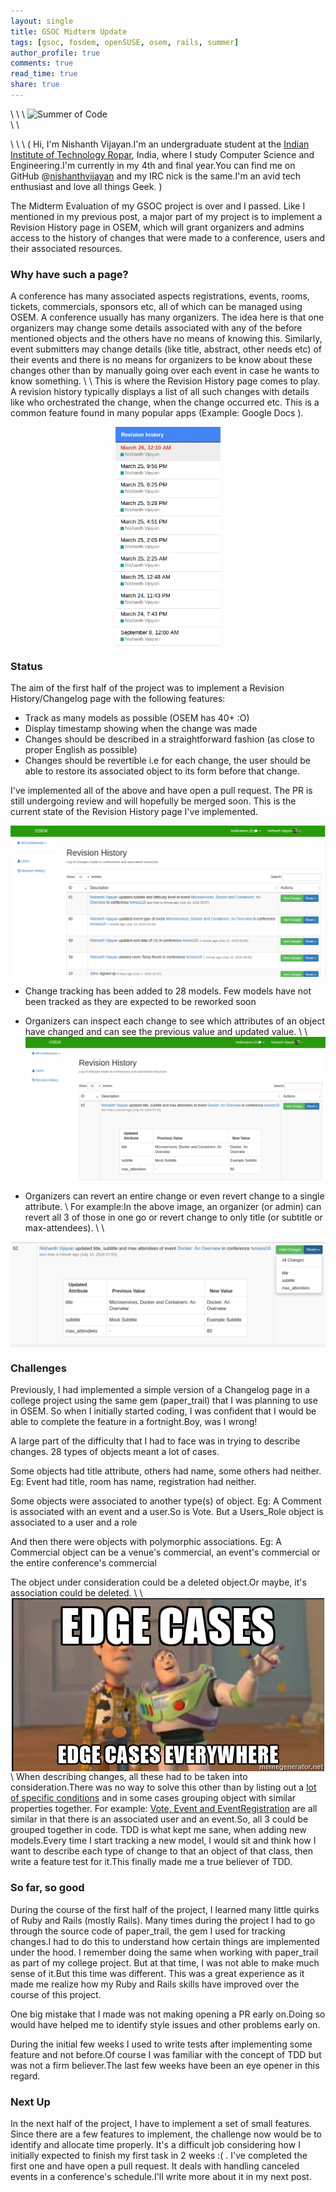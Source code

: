 ```yaml
---
layout: single
title: GSOC Midterm Update
tags: [gsoc, fosdem, openSUSE, osem, rails, summer]
author_profile: true
comments: true
read_time: true
share: true
---
```

\\
\\
\\
![Summer of Code](https://www.gnome.org/wp-content/uploads/2016/03/GSoC2016Logo.jpg)  
\\
\\
<!-- ![OSEM](https://camo.githubusercontent.com/a58785e43799dfbdb63f58fbda4336060eb98088/68747470733a2f2f63646e2e6272616e64697374792e636f6d2f696d673f69643d35373066366463333963393932623662363730303030306126666f726d61743d706e6726773d33303026683d3839) -->
\\
\\
\\
( Hi, I'm Nishanth Vijayan.I'm an undergraduate student at the [Indian Institute of Technology Ropar](http://www.iitrpr.ac.in), India, where I study Computer Science and Engineering.I'm currently in my 4th and final year.You can find me on GitHub @[nishanthvijayan](http://www.github.com/nishanthvijayan) and my IRC nick is the same.I'm an avid tech enthusiast and love all things Geek. )


The Midterm Evaluation of my GSOC project is over and I passed.
Like I mentioned in my previous post, a major part of my project is to implement a Revision History page in OSEM, which will grant organizers and admins access to the history of changes that were made to a conference, users and their associated resources.

### Why have such a page?
A conference has many associated aspects registrations, events, rooms, tickets, commercials, sponsors etc, all of which can be managed using OSEM. A conference usually has many organizers. The idea here is that one organizers may change some details associated with any of the before mentioned objects and the others have no means of knowing this. Similarly, event submitters may change details (like title, abstract, other needs etc) of their events and there is no means for organizers to be know about these changes other than by manually going over each event in case he wants to know something.
\\
\\
This is where the Revision History page comes to play. A revision history typically displays a list of all such changes with details like who orchestrated the change, when the change occurred etc. This is a common feature found in many  popular apps  (Example: Google Docs ).


<img src="/images/google_docs.png" alt="Google Docs Revision History" style="height: 350px;display: block;margin: 0 auto;"/>
  
### Status
The aim of the first half of the project was to implement a Revision History/Changelog page with the following features:
  <ul>
  <li>Track as many models as possible (OSEM has 40+ :O)</li>
  <li>Display timestamp showing when the change was made</li>
  <li>Changes should be described in a straightforward fashion (as close to proper English as possible)</li>
  <li>Changes should be revertible i.e for each change, the user should be able to restore its associated object to its form before that change.</li>
  </ul>

I've implemented all of the above and have open a pull request. The PR is still undergoing review and will hopefully be merged soon. 
This is the current state of the Revision History page I've implemented.


<img src="/images/revision_history.png" alt="OSEM Revision History" style="display: block;margin: 0 auto;"/>


  - Change tracking has been added to 28 models. Few models have not been tracked as they are expected to be reworked soon
  
  - Organizers can inspect each change to see which attributes of an object have changed and can see the previous value and updated value.
  \\
  \\
    <img src="/images/what_changed.png" alt="OSEM Revision History" style="display: block;margin: 0 auto;"/>
  - Organizers can revert an entire change or  even revert change to a single attribute.
  \\
  For example:In the above image, an organizer (or admin) can revert all 3 of those in one go or revert change to only title (or subtitle or max-attendees).
  \\
  \\
  <img src="/images/revert.png" alt="OSEM Revision History" style="display: block;margin: 0 auto;"/>

### Challenges
Previously, I had implemented a simple version of a Changelog page in a college project using the same gem (paper_trail) that I was planning to use in OSEM.
So when I initially started coding, I was confident that I would be able to complete the feature in a fortnight.Boy, was I wrong!

A large part of the difficulty that I had to face was in trying to describe changes. 28 types of objects meant a lot of cases.

Some objects had title attribute, others had name, some others had neither.
Eg: Event had title, room has name, registration had neither.

Some objects were associated to another type(s) of object.
Eg: A Comment is associated with an event and a user.So is Vote. But a Users_Role object is associated to a user and a role

And then there were objects with polymorphic associations.
Eg: A Commercial object can be a venue's commercial, an event's commercial or the entire conference's commercial

The object under consideration could be a deleted object.Or maybe, it's association could be deleted.
\\
\\
<img src="/images/edge_cases.jpg" alt="Edge Cases" style="display: block;margin: 0 auto;"/>
\\
When describing changes, all these had to be taken into consideration.There was no way to solve this other than by listing out a [lot of specific conditions](https://github.com/nishanthvijayan/osem/blob/0f67ad2df1f0e2d571f98e25dce60c5b8e1f3d7d/app/views/admin/versions/_object_desc_and_link.html.haml) and in some cases grouping object with similar properties together.
For example: [Vote, Event and EventRegistration](https://github.com/nishanthvijayan/osem/blob/0f67ad2df1f0e2d571f98e25dce60c5b8e1f3d7d/app/views/admin/versions/_object_desc_and_link.html.haml#L42) are all similar in that there is an associated user and an event.So, all 3 could be grouped together in code.
TDD is what kept me sane, when adding new models.Every time I start tracking a new model, I would sit and think how I want to describe each type of change to that an object of that class, then write a feature test for it.This finally made me a true believer of TDD. 

### So far, so good
During the course of the first half of the project, I learned many little quirks of Ruby and Rails (mostly Rails). 
Many times during the project I had to go through the source code of paper_trail, the gem I used for tracking changes.I had to do this to understand how certain things are implemented under the hood. I remember doing the same when working with paper_trail as part of my college project. But at that time, I was not able to make much sense of it.But this time was different. This was a great experience as it made me realize how my Ruby and Rails skills have improved over the course of this project.

One big mistake that I made was not making opening a PR early on.Doing so would have helped me to identify style issues and other problems early on. 

During the initial few weeks I used to write tests after implementing some feature and not before.Of course I was familiar with the concept of TDD but was not a firm believer.The last few weeks have been an eye opener in this regard. 



### Next Up
In the next half of the project, I have to implement a set of small features.
Since there are a few features to implement, the challenge now would be to identify and allocate time properly.
It's a difficult job considering how I initially expected to finish my first task in 2 weeks :( .
I've completed the first one and have open a pull request.
It deals with handling canceled events in a conference's schedule.I'll write more about it in my next post.

